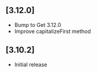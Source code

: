 ## [3.12.0]
* Bump to Get 3.12.0
* Improve capitalizeFirst method


## [3.10.2] 

- Initial release

